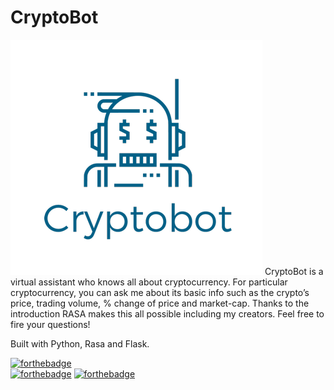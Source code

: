 # CryptoBot
<img src="/web_app/static/img/logo.png"/>
CryptoBot is a virtual assistant who knows all about cryptocurrency. For particular cryptocurrency, you can ask me about its basic info such as the crypto’s price, trading volume, % change of price and market-cap. Thanks to the introduction RASA makes this all possible including my creators. Feel free to fire your questions!

Built with Python, Rasa and Flask. 

[![forthebadge](https://forthebadge.com/images/badges/built-with-love.svg)](https://forthebadge.com)<br>
[![forthebadge](https://forthebadge.com/images/badges/made-with-python.svg)](https://forthebadge.com)   [![forthebadge](https://forthebadge.com/images/badges/uses-js.svg)](https://forthebadge.com)
